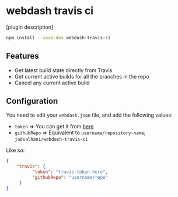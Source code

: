 # webdash travis ci

[plugin description]

```bash
npm install --save-dev webdash-travis-ci
```

## Features

* Get latest build state directly from Travis
* Get current active builds for all the branches in the repo
* Cancel any current active build

## Configuration

You need to edit your `webdash.json` file, and add the following values:

* `token` => You can get it from [here](https://travis-ci.org/profile)
* `githubRepo` => Equivalent to `username/repository-name`; `jadsalhani/webdash-travis-ci`

Like so:

```json
{
    "travis": {
          "token": "travis-token-here",
          "githubRepo": "username/repo"
     }
}
```